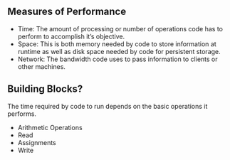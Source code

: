 
## Measures of Performance
- Time: The amount of processing or number of operations code has to perform to accomplish it’s objective.
- Space: This is both memory needed by code to store information at runtime as well as disk space needed by code for persistent storage.
- Network: The bandwidth code uses to pass information to clients or other machines. 

## Building Blocks?
The time required by code to run depends on the basic operations it performs. 
- Arithmetic Operations 
- Read
- Assignments
- Write



